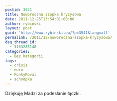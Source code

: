```yaml
---
postid: 3541
title: Noworoczna szopka kryzysowa
date: 2011-12-25T13:54:01+00:00
author: rybinski
layout: post
guid: 'http://www.rybinski.eu/?p=3541&lang=all'
permalink: /2011/12/noworoczna-szopka-kryzysowa/
dsq_thread_id:
  - 3163285148
categories:
  - Bez kategorii
tags:
  - crisis
  - euro
  - FunkyKoval
  - schoopka
---
```

Dziękuję Madzi za podesłanie łączki.
